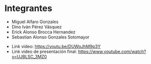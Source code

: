 # Integrantes


* Miguel Alfaro Gonzales
* Dino Iván Pérez Vásquez
* Erick Alonso Brocca Hernandez
* Sebastian Alonso Gonzales Sotomayor

- Link video: https://youtu.be/DUWoJhM9p3Y
- Link video de presentación final: https://www.youtube.com/watch?v=UJBLSC_3MZ0
